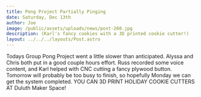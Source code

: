```yaml
---
title: Pong Project Partially Pinging
date: Saturday, Dec 13th
author: Joe
image: /public/assets/uploads/news/post-260.jpg
description: (Karl's fancy cookies with a 3D printed cookie cutter!)
layout: ../../../layouts/Post.astro
---
```


Todays Group Pong Project went a little slower than anticipated.  Alyssa and Chris both put in a good couple hours effort.  Russ recorded some voice content, and Karl helped with CNC cutting a fancy plywood button.  Tomorrow will probably be too busy to finish,  so hopefully Monday we can get the system completed.    YOU CAN 3D PRINT HOLIDAY COOKIE CUTTERS AT Duluth Maker Space!
